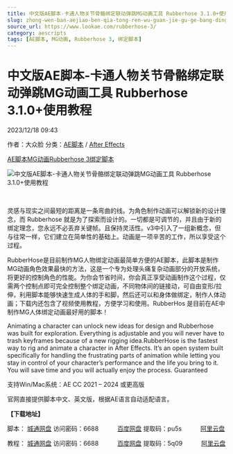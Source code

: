 ```yaml
---
title: 中文版AE脚本-卡通人物关节骨骼绑定联动弹跳MG动画工具 Rubberhose 3.1.0+使用教程
slug: zhong-wen-ban-aejiao-ben-qia-tong-ren-wu-guan-jie-gu-ge-bang-ding-lian-dong-dan-tiao-mgdong-hua-gong-ju-rubberhose-3-1-0-shi-yong-jiao-cheng
source_url: https://www.lookae.com/rubberhose-3/
category: aescripts
tags: [AE脚本, MG动画, Rubberhose 3, 绑定脚本]
---
```

# 中文版AE脚本-卡通人物关节骨骼绑定联动弹跳MG动画工具 Rubberhose 3.1.0+使用教程

2023/12/18 09:43

作者：大众脸
分类：[AE脚本](https://www.lookae.com/after-effects/aescripts/) / [After Effects](https://www.lookae.com/after-effects/)

[AE脚本](https://www.lookae.com/tag/ae%e8%84%9a%e6%9c%ac/)[MG动画](https://www.lookae.com/tag/mg%e5%8a%a8%e7%94%bb/)[Rubberhose 3](https://www.lookae.com/tag/rubberhose-3/)[绑定脚本](https://www.lookae.com/tag/%e7%bb%91%e5%ae%9a%e8%84%9a%e6%9c%ac/)

![中文版AE脚本-卡通人物关节骨骼绑定联动弹跳MG动画工具 Rubberhose 3.1.0+使用教程](https://www.lookae.com/wp-content/uploads/2023/12/Rubberhose-3.jpg "中文版AE脚本-卡通人物关节骨骼绑定联动弹跳MG动画工具 Rubberhose 3.1.0+使用教程-LookAE.com")

[﻿﻿﻿](https://cloud.video.taobao.com/play/u/null/p/1/e/6/t/1/442125620696.mp4)

灵感与现实之间最短的距离是一条弯曲的线。为角色制作动画可以解锁新的设计理念，而 Rubberhose 就是为了探索而设计的。一切都是可调节的，并且由于新的绑定理念，您永远不必丢弃关键帧。且保持灵活性。v3中引入了一组新概念，但与往常一样，它们建立在简单性的基础上。动画是一项辛苦的工作，所以享受这个过程。

RubberHose是目前制作MG人物绑定动画最简单方便的AE脚本，此脚本是制作MG动画角色效果最快的方法，这是一个专为处理头痛复杂动画部分的开放系统，将更好的控制角色的性能。为你会节省时间，你会真正享受动画制作这个过程，仅需两个控制点即可完全控制整个绑定动画，不同物体间的链接动，可自由变形/拉伸，利用脚本能够快速生成人体的手和脚，然后还可以和身体做绑定，制作人体动画；下载内还包含了视频使用教程，方便学习和使用。RubberHos 是目前在AE中制作MG人体绑定动画最好用的脚本！

Animating a character can unlock new ideas for design and Rubberhose was built for exploration. Everything is adjustable and you will never have to trash keyframes because of a new rigging idea.RubberHose is the fastest way to rig and animate a character in After Effects. It’s an open system built specifically for handling the frustrating parts of animation while letting you stay in control of your character’s performance and the life you bring to it. You will save time and you will actually enjoy the process. Guaranteed

支持Win/Mac系统：AE CC 2021 – 2024 或更高版

官网直接提供脚本中文、英文版，根据AE语言自动适配语言。

**【下载地址】**

脚本： [城通网盘](https://url70.ctfile.com/f/2827370-992084474-b93549?p=4431) 访问密码：6688           [百度网盘](https://pan.baidu.com/s/1OUepi0E8dpBzqvosRTBCMA?pwd=pu5s) 提取码：pu5s           [阿里云盘](https://www.alipan.com/s/qG2iyezgZNY)

教程： [城通网盘](https://url70.ctfile.com/f/2827370-992084564-a9281b?p=4431) 访问密码：6688           [百度网盘](https://pan.baidu.com/s/17t5llf_NnT8fs5JsJODNtw?pwd=5q09) 提取码：5q09           [阿里云盘](https://www.alipan.com/s/8Ur6e1fQ2EY)
